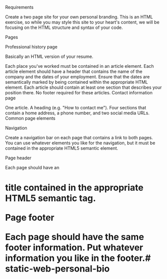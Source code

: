Requirements

Create a two page site for your own personal branding. This is an HTML exercise, so while you may style this site to your heart's content, we will be focusing on the HTML structure and syntax of your code.

Pages

Professional history page

Basically an HTML version of your resume.

Each place you've worked must be contained in an article element.
Each article element should have a header that contains the name of the company and the dates of your employment. Ensure that the dates are semantically marked by being contained within the appropriate HTML element.
Each article should contain at least one section that describes your position there.
No footer required for these articles.
Contact information page

One article.
A heading (e.g. "How to contact me").
Four sections that contain a home address, a phone number, and two social media URLs.
Common page elements

Navigation

Create a navigation bar on each page that contains a link to both pages. You can use whatever elements you like for the navigation, but it must be contained in the appropriate HTML5 semantic element.

Page header

Each page should have an <h1> title contained in the appropriate HTML5 semantic tag.

Page footer

Each page should have the same footer information. Put whatever information you like in the footer.# static-web-personal-bio
